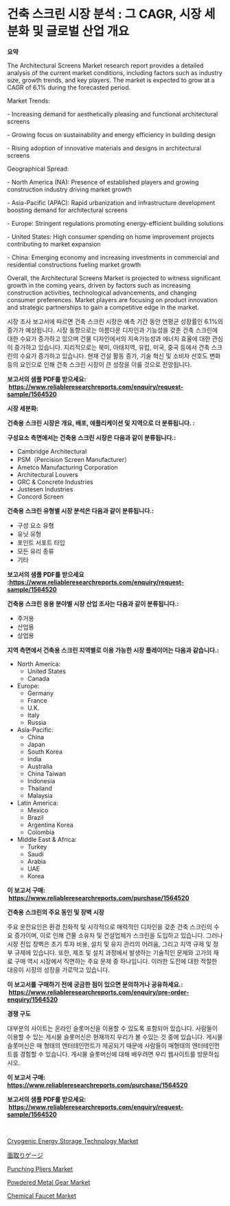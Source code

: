 <p><h1>건축 스크린 시장 분석 : 그 CAGR, 시장 세분화 및 글로벌 산업 개요</h1></p><p><strong>요약</strong></p>
<p><p>The Architectural Screens Market research report provides a detailed analysis of the current market conditions, including factors such as industry size, growth trends, and key players. The market is expected to grow at a CAGR of 6.1% during the forecasted period.</p><p>Market Trends:</p><p>- Increasing demand for aesthetically pleasing and functional architectural screens</p><p>- Growing focus on sustainability and energy efficiency in building design</p><p>- Rising adoption of innovative materials and designs in architectural screens</p><p>Geographical Spread:</p><p>- North America (NA): Presence of established players and growing construction industry driving market growth</p><p>- Asia-Pacific (APAC): Rapid urbanization and infrastructure development boosting demand for architectural screens</p><p>- Europe: Stringent regulations promoting energy-efficient building solutions</p><p>- United States: High consumer spending on home improvement projects contributing to market expansion</p><p>- China: Emerging economy and increasing investments in commercial and residential constructions fueling market growth</p><p>Overall, the Architectural Screens Market is projected to witness significant growth in the coming years, driven by factors such as increasing construction activities, technological advancements, and changing consumer preferences. Market players are focusing on product innovation and strategic partnerships to gain a competitive edge in the market.</p><p>시장 조사 보고서에 따르면 건축 스크린 시장은 예측 기간 동안 연평균 성장률인 6.1%의 증가가 예상됩니다. 시장 동향으로는 아름다운 디자인과 기능성을 갖춘 건축 스크린에 대한 수요가 증가하고 있으며 건물 디자인에서의 지속가능성과 에너지 효율에 대한 관심이 증가하고 있습니다. 지리적으로는 북미, 아태지역, 유럽, 미국, 중국 등에서 건축 스크린의 수요가 증가하고 있습니다. 현재 건설 활동 증가, 기술 혁신 및 소비자 선호도 변화 등의 요인으로 인해 건축 스크린 시장이 큰 성장을 이룰 것으로 전망됩니다.</p></p>
<p><strong>보고서의 샘플 PDF를 받으세요: &nbsp;<a href="https://www.reliableresearchreports.com/enquiry/request-sample/1564520">https://www.reliableresearchreports.com/enquiry/request-sample/1564520</a></strong></p>
<p><strong>시장 세분화:</strong></p>
<p><strong> 건축용 스크린 시장은 개요, 배포, 애플리케이션 및 지역으로 더 분류됩니다. :</strong></p>
<p><strong>구성요소 측면에서는 건축용 스크린 시장은 다음과 같이 분류됩니다.:</strong></p>
<p><ul><li>Cambridge Architectural</li><li>PSM（Percision Screen Manufacturer）</li><li>Ametco Manufacturing Corporation</li><li>Architectural Louvers</li><li>GRC & Concrete Industries</li><li>Justesen Industries</li><li>Concord Screen</li></ul></p>
<p><strong> 건축용 스크린 유형별 시장 분석은 다음과 같이 분류됩니다.:</strong></p>
<p><ul><li>구성 요소 유형</li><li>유닛 유형</li><li>포인트 서포트 타입</li><li>모든 유리 종류</li><li>기타</li></ul></p>
<p><strong>보고서의 샘플 PDF를 받으세요 :<a href="https://www.reliableresearchreports.com/enquiry/request-sample/1564520">https://www.reliableresearchreports.com/enquiry/request-sample/1564520</a></strong></p>
<p><strong> 건축용 스크린 응용 분야별 시장 산업 조사는 다음과 같이 분류됩니다.:</strong></p>
<p><ul><li>주거용</li><li>산업용</li><li>상업용</li></ul></p>
<p><strong>지역 측면에서 건축용 스크린 지역별로 이용 가능한 시장 플레이어는 다음과 같습니다.:</strong></p>
<p><ul>
    <li>
        North America:
        <ul>
            <li>United States</li>
            <li>Canada</li>
        </ul>
    </li>
    <li>
        Europe:
        <ul>
            <li>Germany</li>
            <li>France</li>
            <li>U.K.</li>
            <li>Italy</li>
            <li>Russia</li>
        </ul>
    </li>
    <li>
        Asia-Pacific:
        <ul>
            <li>China</li>
            <li>Japan</li>
            <li>South Korea</li>
            <li>India</li>
            <li>Australia</li>
            <li>China Taiwan</li>
            <li>Indonesia</li>
            <li>Thailand</li>
            <li>Malaysia</li>
        </ul>
    </li>
    <li>
        Latin America:
        <ul>
            <li>Mexico</li>
            <li>Brazil</li>
            <li>Argentina Korea</li>
            <li>Colombia</li>
        </ul>
    </li>
    <li>
        Middle East & Africa:
        <ul>
            <li>Turkey</li>
            <li>Saudi</li>
            <li>Arabia</li>
            <li>UAE</li>
            <li>Korea</li>
        </ul>
    </li>
    </ul></p>
<p><strong>이 보고서 구매: &nbsp;<a href="https://www.reliableresearchreports.com/purchase/1564520">https://www.reliableresearchreports.com/purchase/1564520</a></strong></p>
<p><strong>건축용 스크린의 주요 동인 및 장벽 시장</strong></p>
<p><p>주요 운전요인은 환경 친화적 및 시각적으로 매력적인 디자인을 갖춘 건축 스크린의 수요 증가이며, 이로 인해 건물 소유자 및 건설업체가 스크린을 도입하고 있습니다. 그러나 시장 진입 장벽은 초기 투자 비용, 설치 및 유지 관리의 어려움, 그리고 지역 규제 및 정부 규제에 있습니다. 또한, 제조 및 설치 과정에서 발생하는 기술적인 문제와 고가의 재료 구매 역시 시장에서 직면하는 주요 문제 중 하나입니다. 이러한 도전에 대한 적절한 대응이 시장의 성장을 가로막고 있습니다.</p></p>
<p><strong>이 보고서를 구매하기 전에 궁금한 점이 있으면 문의하거나 공유하세요.: &nbsp;<a href="https://www.reliableresearchreports.com/enquiry/pre-order-enquiry/1564520">https://www.reliableresearchreports.com/enquiry/pre-order-enquiry/1564520</a></strong></p>
<p><strong>경쟁 구도</strong></p>
<p><p>대부분의 사이트는 온라인 슬롯머신을 이용할 수 있도록 포함되어 있습니다. 사람들이 이용할 수 있는 게시물 슬롯머신은 현재까지 우리가 볼 수있는 것 중에 있습니다. 게시물 슬롯머신은 매 형태의 엔터테인먼트가 제공되기 때문에 사람들이 매형태의 엔터테인먼트를 경험할 수 있습니다. 게시물 슬롯머신에 대해 배우려면 우리 웹사이트를 방문하십시오.</p></p>
<p><strong>이 보고서 구매: &nbsp; <a href="https://www.reliableresearchreports.com/purchase/1564520">https://www.reliableresearchreports.com/purchase/1564520</a></strong></p>
<p><strong>보고서의 샘플 PDF를 받으세요: &nbsp;<a href="https://www.reliableresearchreports.com/enquiry/request-sample/1564520">https://www.reliableresearchreports.com/enquiry/request-sample/1564520</a></strong><strong></strong></p>
<p>&nbsp;</p>
<p><p><a href="https://issuu.com/reportprime-2/docs/cryogenic-energy-storage-technology-market-size-20">Cryogenic Energy Storage Technology Market</a></p><p><a href="https://github.com/NashBeahan2023/Market-Research-Report-List-1/blob/main/30990567153.md">面取りゲージ</a></p><p><a href="https://view.publitas.com/reportprime-1/punching-pliers-market-research-report-the-key-to-successful-business-strategy-forecasted-for-period-from-2024-2031/">Punching Pliers Market</a></p><p><a href="https://issuu.com/reportprime-2/docs/powdered-metal-gear-market-size-2030.pptx">Powdered Metal Gear Market</a></p><p><a href="https://github.com/johnbach50/Market-Research-Report-List-2/blob/main/chemical-faucet-market.md">Chemical Faucet Market</a></p></p>